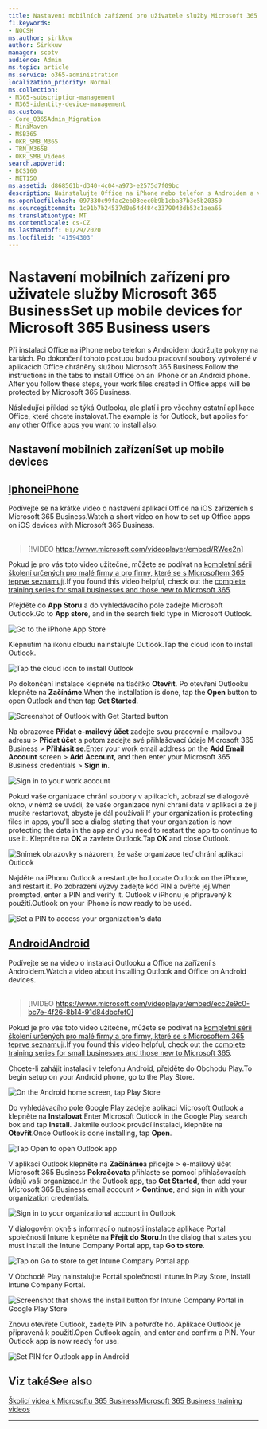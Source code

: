 ```yaml
---
title: Nastavení mobilních zařízení pro uživatele služby Microsoft 365 Business
f1.keywords:
- NOCSH
ms.author: sirkkuw
author: Sirkkuw
manager: scotv
audience: Admin
ms.topic: article
ms.service: o365-administration
localization_priority: Normal
ms.collection:
- M365-subscription-management
- M365-identity-device-management
ms.custom:
- Core_O365Admin_Migration
- MiniMaven
- MSB365
- OKR_SMB_M365
- TRN_M365B
- OKR_SMB_Videos
search.appverid:
- BCS160
- MET150
ms.assetid: d868561b-d340-4c04-a973-e2575d7f09bc
description: Nainstalujte Office na iPhone nebo telefon s Androidem a vaše pracovní soubory v aplikacích Office budou chráněny Microsoftem 365 Firm.
ms.openlocfilehash: 097330c99fac2eb03eec0b9b1cba87b3e5b20350
ms.sourcegitcommit: 1c91b7b24537d0e54d484c3379043db53c1aea65
ms.translationtype: MT
ms.contentlocale: cs-CZ
ms.lasthandoff: 01/29/2020
ms.locfileid: "41594303"
---
```

# <a name="set-up-mobile-devices-for-microsoft-365-business-users"></a><span data-ttu-id="ef180-103">Nastavení mobilních zařízení pro uživatele služby Microsoft 365 Business</span><span class="sxs-lookup"><span data-stu-id="ef180-103">Set up mobile devices for Microsoft 365 Business users</span></span>

<span data-ttu-id="ef180-p101">Při instalaci Office na iPhone nebo telefon s Androidem dodržujte pokyny na kartách. Po dokončení tohoto postupu budou pracovní soubory vytvořené v aplikacích Office chráněny službou Microsoft 365 Business.</span><span class="sxs-lookup"><span data-stu-id="ef180-p101">Follow the instructions in the tabs to install Office on an iPhone or an Android phone. After you follow these steps, your work files created in Office apps will be protected by Microsoft 365 Business.</span></span>

<span data-ttu-id="ef180-106">Následující příklad se týká Outlooku, ale platí i pro všechny ostatní aplikace Office, které chcete instalovat.</span><span class="sxs-lookup"><span data-stu-id="ef180-106">The example is for Outlook, but applies for any other Office apps you want to install also.</span></span>
  
## <a name="set-up-mobile-devices"></a><span data-ttu-id="ef180-107">Nastavení mobilních zařízení</span><span class="sxs-lookup"><span data-stu-id="ef180-107">Set up mobile devices</span></span>

## <a name="iphonetabiphone"></a>[<span data-ttu-id="ef180-108">Iphone</span><span class="sxs-lookup"><span data-stu-id="ef180-108">iPhone</span></span>](#tab/iPhone)
  
<span data-ttu-id="ef180-109">Podívejte se na krátké video o nastavení aplikací Office na iOS zařízeních s Microsoft 365 Business.</span><span class="sxs-lookup"><span data-stu-id="ef180-109">Watch a short video on how to set up Office apps on iOS devices with Microsoft 365 Business.</span></span><br><br>

> [!VIDEO https://www.microsoft.com/videoplayer/embed/RWee2n] 

<span data-ttu-id="ef180-110">Pokud je pro vás toto video užitečné, můžete se podívat na [kompletní sérii školení určených pro malé firmy a pro firmy, které se s Microsoftem 365 teprve seznamují](https://support.office.com/article/6ab4bbcd-79cf-4000-a0bd-d42ce4d12816).</span><span class="sxs-lookup"><span data-stu-id="ef180-110">If you found this video helpful, check out the [complete training series for small businesses and those new to Microsoft 365](https://support.office.com/article/6ab4bbcd-79cf-4000-a0bd-d42ce4d12816).</span></span>

<span data-ttu-id="ef180-111">Přejděte do **App Storu** a do vyhledávacího pole zadejte Microsoft Outlook.</span><span class="sxs-lookup"><span data-stu-id="ef180-111">Go to **App store**, and in the search field type in Microsoft Outlook.</span></span>
  
![Go to the iPhone App Store](media/886913de-76e5-4883-8ed0-4eb3ec06188f.png)
  
<span data-ttu-id="ef180-113">Klepnutím na ikonu cloudu nainstalujte Outlook.</span><span class="sxs-lookup"><span data-stu-id="ef180-113">Tap the cloud icon to install Outlook.</span></span>
  
![Tap the cloud icon to install Outlook](media/665e1620-948a-4ab8-b914-dca49530142c.png)
  
<span data-ttu-id="ef180-115">Po dokončení instalace klepněte na tlačítko **Otevřít**. Po otevření Outlooku klepněte na **Začínáme**.</span><span class="sxs-lookup"><span data-stu-id="ef180-115">When the installation is done, tap the **Open** button to open Outlook and then tap **Get Started**.</span></span>
  
![Screenshot of Outlook with Get Started button](media/005bedec-ae50-4d75-b3bb-e7cef9e2561c.png)
  
<span data-ttu-id="ef180-117">Na obrazovce **Přidat e-mailový účet** zadejte svou pracovní e-mailovou adresu \> **Přidat účet** a potom zadejte své přihlašovací údaje Microsoft 365 Business \> **Přihlásit se**.</span><span class="sxs-lookup"><span data-stu-id="ef180-117">Enter your work email address on the **Add Email Account** screen \> **Add Account**, and then enter your Microsoft 365 Business credentials \> **Sign in**.</span></span>
  
![Sign in to your work account](media/3cef1fb5-7bec-4d3d-8542-872b731ce19f.png)
  
<span data-ttu-id="ef180-119">Pokud vaše organizace chrání soubory v aplikacích, zobrazí se dialogové okno, v němž se uvádí, že vaše organizace nyní chrání data v aplikaci a že ji musíte restartovat, abyste je dál používali.</span><span class="sxs-lookup"><span data-stu-id="ef180-119">If your organization is protecting files in apps, you'll see a dialog stating that your organization is now protecting the data in the app and you need to restart the app to continue to use it.</span></span> <span data-ttu-id="ef180-120">Klepněte na **OK** a zavřete Outlook.</span><span class="sxs-lookup"><span data-stu-id="ef180-120">Tap **OK** and close Outlook.</span></span> 
  
![Snímek obrazovky s názorem, že vaše organizace teď chrání aplikaci Outlook](media/fb4c1c84-b1e9-42e1-8070-c13dcf79fb09.png)
  
<span data-ttu-id="ef180-122">Najděte na iPhonu Outlook a restartujte ho.</span><span class="sxs-lookup"><span data-stu-id="ef180-122">Locate Outlook on the iPhone, and restart it.</span></span> <span data-ttu-id="ef180-123">Po zobrazení výzvy zadejte kód PIN a ověřte jej.</span><span class="sxs-lookup"><span data-stu-id="ef180-123">When prompted, enter a PIN and verify it.</span></span> <span data-ttu-id="ef180-124">Outlook v iPhonu je připravený k použití.</span><span class="sxs-lookup"><span data-stu-id="ef180-124">Outlook on your iPhone is now ready to be used.</span></span>
  
![Set a PIN to access your organization's data](media/64f2630b-3164-47a4-9dd6-ca0c29ed5fb3.png)
  
## <a name="androidtabandroid"></a>[<span data-ttu-id="ef180-126">Android</span><span class="sxs-lookup"><span data-stu-id="ef180-126">Android</span></span>](#tab/Android)
  
<span data-ttu-id="ef180-127">Podívejte se na video o instalaci Outlooku a Office na zařízení s Androidem.</span><span class="sxs-lookup"><span data-stu-id="ef180-127">Watch a video about installing Outlook and Office on Android devices.</span></span><br><br>

> [!VIDEO https://www.microsoft.com/videoplayer/embed/ecc2e9c0-bc7e-4f26-8b14-91d84dbcfef0] 

<span data-ttu-id="ef180-128">Pokud je pro vás toto video užitečné, můžete se podívat na [kompletní sérii školení určených pro malé firmy a pro firmy, které se s Microsoftem 365 teprve seznamují](https://support.office.com/article/6ab4bbcd-79cf-4000-a0bd-d42ce4d12816).</span><span class="sxs-lookup"><span data-stu-id="ef180-128">If you found this video helpful, check out the [complete training series for small businesses and those new to Microsoft 365](https://support.office.com/article/6ab4bbcd-79cf-4000-a0bd-d42ce4d12816).</span></span>

<span data-ttu-id="ef180-129">Chcete-li zahájit instalaci v telefonu Android, přejděte do Obchodu Play.</span><span class="sxs-lookup"><span data-stu-id="ef180-129">To begin setup on your Android phone, go to the Play Store.</span></span>
  
![On the Android home screen, tap Play Store](media/93df88e7-c778-40e1-b35e-868ca6e97f6c.png)
  
<span data-ttu-id="ef180-131">Do vyhledávacího pole Google Play zadejte aplikaci Microsoft Outlook a klepněte na **Instalovat**.</span><span class="sxs-lookup"><span data-stu-id="ef180-131">Enter Microsoft Outlook in the Google Play search box and tap **Install**.</span></span> <span data-ttu-id="ef180-132">Jakmile outlook provádí instalaci, klepněte na **Otevřít**.</span><span class="sxs-lookup"><span data-stu-id="ef180-132">Once Outlook is done installing, tap **Open**.</span></span>
  
![Tap Open to open Outlook app](media/8b4c5937-8875-4b5a-a5b6-b8c6c9cd6240.png)
  
<span data-ttu-id="ef180-134">V aplikaci Outlook klepněte na **Začínáme**a přidejte \> e-mailový účet Microsoft 365 Business **Pokračovat**a přihlaste se pomocí přihlašovacích údajů vaší organizace.</span><span class="sxs-lookup"><span data-stu-id="ef180-134">In the Outlook app, tap **Get Started**, then add your Microsoft 365 Business email account \> **Continue**, and sign in with your organization credentials.</span></span>
  
![Sign in to your organizational account in Outlook](media/18f67c66-4bab-4b99-94bd-080839312e29.png)
  
<span data-ttu-id="ef180-136">V dialogovém okně s informací o nutnosti instalace aplikace Portál společnosti Intune klepněte na **Přejít do Storu**.</span><span class="sxs-lookup"><span data-stu-id="ef180-136">In the dialog that states you must install the Intune Company Portal app, tap **Go to store**.</span></span>
  
![Tap on Go to store to get Intune Company Portal app](media/a702d712-5622-45dd-a511-b1adaee63071.png)
  
<span data-ttu-id="ef180-138">V Obchodě Play nainstalujte Portál společnosti Intune.</span><span class="sxs-lookup"><span data-stu-id="ef180-138">In Play Store, install Intune Company Portal.</span></span>
  
![Screenshot that shows the install button for Intune Company Portal in Google Play Store](media/5e0408f2-3f37-44dd-80ed-13ca2ac6df0c.png)
  
<span data-ttu-id="ef180-p105">Znovu otevřete Outlook, zadejte PIN a potvrďte ho. Aplikace Outlook je připravená k použití.</span><span class="sxs-lookup"><span data-stu-id="ef180-p105">Open Outlook again, and enter and confirm a PIN. Your Outlook app is now ready for use.</span></span>
  
![Set  PIN for Outlook app in Android](media/edb91afb-f1ed-451a-bc6b-8ccba664e055.png)

## <a name="see-also"></a><span data-ttu-id="ef180-143">Viz také</span><span class="sxs-lookup"><span data-stu-id="ef180-143">See also</span></span>

[<span data-ttu-id="ef180-144">Školicí videa k Microsoftu 365 Business</span><span class="sxs-lookup"><span data-stu-id="ef180-144">Microsoft 365 Business training videos</span></span>](https://support.office.com/article/6ab4bbcd-79cf-4000-a0bd-d42ce4d12816)

---